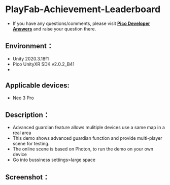 # PlayFab-Achievement-Leaderboard

- If you have any questions/comments, please visit [**Pico Developer Answers**](https://devanswers.pico-interactive.com/) and raise your question there.

## Environment：

- Unity 2020.3.18f1
- Pico UnityXR SDK v2.0.2_B41
- 

## Applicable devices:

- Neo 3 Pro

## Description：

- Advanced guardian feature allows mulitiple devices use a same map in a real area
- This demo shows advanced guardian function and provide multi-player scene for testing.
- The online scene is based on Photon, to run the demo on your own device
- Go into bussiness settings>large space

## Screenshot：


